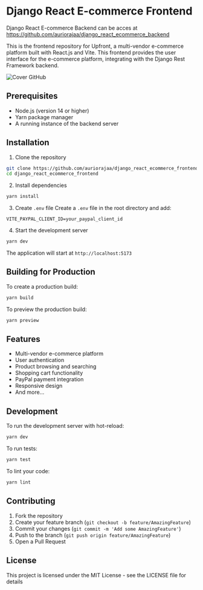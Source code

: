 # Django React E-commerce Frontend

Django React E-commerce Backend can be acces at https://github.com/auriorajaa/django_react_ecommerce_backend

This is the frontend repository for Upfront, a multi-vendor e-commerce platform built with React.js and Vite. This frontend provides the user interface for the e-commerce platform, integrating with the Django Rest Framework backend.

![Cover GitHub](https://github.com/user-attachments/assets/cc1538fb-9610-4826-b034-7ffdc06132aa)

## Prerequisites

- Node.js (version 14 or higher)
- Yarn package manager
- A running instance of the backend server

## Installation

1. Clone the repository
```bash
git clone https://github.com/auriorajaa/django_react_ecommerce_frontend.git
cd django_react_ecommerce_frontend
```

2. Install dependencies
```bash
yarn install
```

3. Create `.env` file
Create a `.env` file in the root directory and add:
```
VITE_PAYPAL_CLIENT_ID=your_paypal_client_id
```

4. Start the development server
```bash
yarn dev
```

The application will start at `http://localhost:5173`

## Building for Production

To create a production build:
```bash
yarn build
```

To preview the production build:
```bash
yarn preview
```

## Features

- Multi-vendor e-commerce platform
- User authentication
- Product browsing and searching
- Shopping cart functionality
- PayPal payment integration
- Responsive design
- And more...

## Development

To run the development server with hot-reload:
```bash
yarn dev
```

To run tests:
```bash
yarn test
```

To lint your code:
```bash
yarn lint
```

## Contributing

1. Fork the repository
2. Create your feature branch (`git checkout -b feature/AmazingFeature`)
3. Commit your changes (`git commit -m 'Add some AmazingFeature'`)
4. Push to the branch (`git push origin feature/AmazingFeature`)
5. Open a Pull Request

## License

This project is licensed under the MIT License - see the LICENSE file for details
